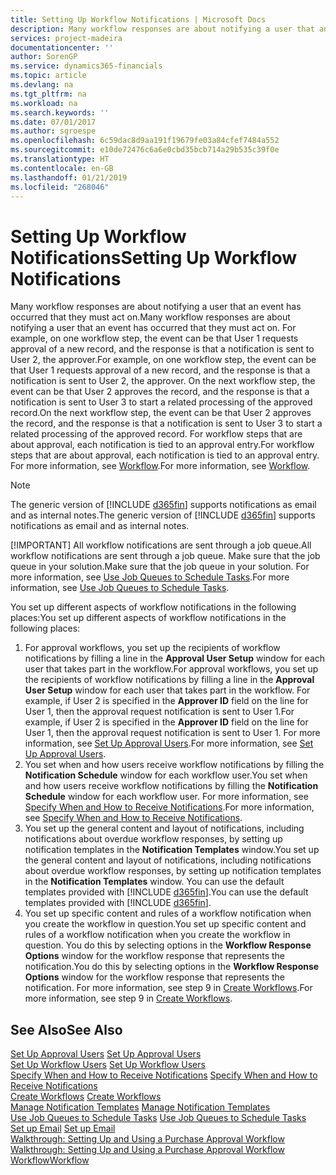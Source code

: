 ```yaml
---
title: Setting Up Workflow Notifications | Microsoft Docs
description: Many workflow responses are about notifying a user that an event has occurred that they must act on. For example, on one workflow step, the event can be that User 1 requests approval of a new record, and the response is that a notification is sent to User 2, the approver. On the next workflow step, the event can be that User 2 approves the record, and the response is that a notification is sent to User 3 to start a related processing of the approved record. For workflow steps that are about approval, each notification is tied to an approval entry.
services: project-madeira
documentationcenter: ''
author: SorenGP
ms.service: dynamics365-financials
ms.topic: article
ms.devlang: na
ms.tgt_pltfrm: na
ms.workload: na
ms.search.keywords: ''
ms.date: 07/01/2017
ms.author: sgroespe
ms.openlocfilehash: 6c59dac8d9aa191f19679fe03a84cfef7484a552
ms.sourcegitcommit: e10de72476c6a6e0cbd35bcb714a29b535c39f0e
ms.translationtype: HT
ms.contentlocale: en-GB
ms.lasthandoff: 01/21/2019
ms.locfileid: "268046"
---
```

# <a name="setting-up-workflow-notifications"></a><span data-ttu-id="62672-106">Setting Up Workflow Notifications</span><span class="sxs-lookup"><span data-stu-id="62672-106">Setting Up Workflow Notifications</span></span>
<span data-ttu-id="62672-107">Many workflow responses are about notifying a user that an event has occurred that they must act on.</span><span class="sxs-lookup"><span data-stu-id="62672-107">Many workflow responses are about notifying a user that an event has occurred that they must act on.</span></span> <span data-ttu-id="62672-108">For example, on one workflow step, the event can be that User 1 requests approval of a new record, and the response is that a notification is sent to User 2, the approver.</span><span class="sxs-lookup"><span data-stu-id="62672-108">For example, on one workflow step, the event can be that User 1 requests approval of a new record, and the response is that a notification is sent to User 2, the approver.</span></span> <span data-ttu-id="62672-109">On the next workflow step, the event can be that User 2 approves the record, and the response is that a notification is sent to User 3 to start a related processing of the approved record.</span><span class="sxs-lookup"><span data-stu-id="62672-109">On the next workflow step, the event can be that User 2 approves the record, and the response is that a notification is sent to User 3 to start a related processing of the approved record.</span></span> <span data-ttu-id="62672-110">For workflow steps that are about approval, each notification is tied to an approval entry.</span><span class="sxs-lookup"><span data-stu-id="62672-110">For workflow steps that are about approval, each notification is tied to an approval entry.</span></span> <span data-ttu-id="62672-111">For more information, see [Workflow](across-workflow.md).</span><span class="sxs-lookup"><span data-stu-id="62672-111">For more information, see [Workflow](across-workflow.md).</span></span>  

> [!NOTE]
>  <span data-ttu-id="62672-112">The generic version of [!INCLUDE [d365fin](includes/d365fin_md.md)] supports notifications as email and as internal notes.</span><span class="sxs-lookup"><span data-stu-id="62672-112">The generic version of [!INCLUDE [d365fin](includes/d365fin_md.md)] supports notifications as email and as internal notes.</span></span>  
> 
> [!IMPORTANT]
>  <span data-ttu-id="62672-113">All workflow notifications are sent through a job queue.</span><span class="sxs-lookup"><span data-stu-id="62672-113">All workflow notifications are sent through a job queue.</span></span> <span data-ttu-id="62672-114">Make sure that the job queue in your solution.</span><span class="sxs-lookup"><span data-stu-id="62672-114">Make sure that the job queue in your solution.</span></span> <span data-ttu-id="62672-115">For more information, see [Use Job Queues to Schedule Tasks](admin-job-queues-schedule-tasks.md).</span><span class="sxs-lookup"><span data-stu-id="62672-115">For more information, see [Use Job Queues to Schedule Tasks](admin-job-queues-schedule-tasks.md).</span></span>

<span data-ttu-id="62672-116">You set up different aspects of workflow notifications in the following places:</span><span class="sxs-lookup"><span data-stu-id="62672-116">You set up different aspects of workflow notifications in the following places:</span></span>  

1. <span data-ttu-id="62672-117">For approval workflows, you set up the recipients of workflow notifications by filling a line in the **Approval User Setup** window for each user that takes part in the workflow.</span><span class="sxs-lookup"><span data-stu-id="62672-117">For approval workflows, you set up the recipients of workflow notifications by filling a line in the **Approval User Setup** window for each user that takes part in the workflow.</span></span> <span data-ttu-id="62672-118">For example, if User 2 is specified in the **Approver ID** field on the line for User 1, then the approval request notification is sent to User 1.</span><span class="sxs-lookup"><span data-stu-id="62672-118">For example, if User 2 is specified in the **Approver ID** field on the line for User 1, then the approval request notification is sent to User 1.</span></span> <span data-ttu-id="62672-119">For more information, see [Set Up Approval Users](across-how-to-set-up-approval-users.md).</span><span class="sxs-lookup"><span data-stu-id="62672-119">For more information, see [Set Up Approval Users](across-how-to-set-up-approval-users.md).</span></span>  
2. <span data-ttu-id="62672-120">You set when and how users receive workflow notifications by filling the **Notification Schedule** window for each workflow user.</span><span class="sxs-lookup"><span data-stu-id="62672-120">You set when and how users receive workflow notifications by filling the **Notification Schedule** window for each workflow user.</span></span> <span data-ttu-id="62672-121">For more information, see [Specify When and How to Receive Notifications](across-how-to-specify-when-and-how-to-receive-notifications.md).</span><span class="sxs-lookup"><span data-stu-id="62672-121">For more information, see [Specify When and How to Receive Notifications](across-how-to-specify-when-and-how-to-receive-notifications.md).</span></span>  
3. <span data-ttu-id="62672-122">You set up the general content and layout of notifications, including notifications about overdue workflow responses, by setting up notification templates in the **Notification Templates** window.</span><span class="sxs-lookup"><span data-stu-id="62672-122">You set up the general content and layout of notifications, including notifications about overdue workflow responses, by setting up notification templates in the **Notification Templates** window.</span></span> <span data-ttu-id="62672-123">You can use the default templates provided with [!INCLUDE [d365fin](includes/d365fin_md.md)].</span><span class="sxs-lookup"><span data-stu-id="62672-123">You can use the default templates provided with [!INCLUDE [d365fin](includes/d365fin_md.md)].</span></span>  
4. <span data-ttu-id="62672-124">You set up specific content and rules of a workflow notification when you create the workflow in question.</span><span class="sxs-lookup"><span data-stu-id="62672-124">You set up specific content and rules of a workflow notification when you create the workflow in question.</span></span> <span data-ttu-id="62672-125">You do this by selecting options in the **Workflow Response Options** window for the workflow response that represents the notification.</span><span class="sxs-lookup"><span data-stu-id="62672-125">You do this by selecting options in the **Workflow Response Options** window for the workflow response that represents the notification.</span></span> <span data-ttu-id="62672-126">For more information, see step 9 in [Create Workflows](across-how-to-create-workflows.md).</span><span class="sxs-lookup"><span data-stu-id="62672-126">For more information, see step 9 in [Create Workflows](across-how-to-create-workflows.md).</span></span>  

## <a name="see-also"></a><span data-ttu-id="62672-127">See Also</span><span class="sxs-lookup"><span data-stu-id="62672-127">See Also</span></span>  
 <span data-ttu-id="62672-128">[Set Up Approval Users](across-how-to-set-up-approval-users.md) </span><span class="sxs-lookup"><span data-stu-id="62672-128">[Set Up Approval Users](across-how-to-set-up-approval-users.md) </span></span>  
 <span data-ttu-id="62672-129">[Set Up Workflow Users](across-how-to-set-up-workflow-users.md) </span><span class="sxs-lookup"><span data-stu-id="62672-129">[Set Up Workflow Users](across-how-to-set-up-workflow-users.md) </span></span>  
 <span data-ttu-id="62672-130">[Specify When and How to Receive Notifications](across-how-to-specify-when-and-how-to-receive-notifications.md) </span><span class="sxs-lookup"><span data-stu-id="62672-130">[Specify When and How to Receive Notifications](across-how-to-specify-when-and-how-to-receive-notifications.md) </span></span>  
 <span data-ttu-id="62672-131">[Create Workflows](across-how-to-create-workflows.md) </span><span class="sxs-lookup"><span data-stu-id="62672-131">[Create Workflows](across-how-to-create-workflows.md) </span></span>  
 <span data-ttu-id="62672-132">[Manage Notification Templates](across-how-to-manage-notification-templates.md) </span><span class="sxs-lookup"><span data-stu-id="62672-132">[Manage Notification Templates](across-how-to-manage-notification-templates.md) </span></span>  
 <span data-ttu-id="62672-133">[Use Job Queues to Schedule Tasks](admin-job-queues-schedule-tasks.md) </span><span class="sxs-lookup"><span data-stu-id="62672-133">[Use Job Queues to Schedule Tasks](admin-job-queues-schedule-tasks.md) </span></span>  
 <span data-ttu-id="62672-134">[Set up Email](madeira-how-setup-email.md) </span><span class="sxs-lookup"><span data-stu-id="62672-134">[Set up Email](madeira-how-setup-email.md) </span></span>  
 <span data-ttu-id="62672-135">[Walkthrough: Setting Up and Using a Purchase Approval Workflow](walkthrough-setting-up-and-using-a-purchase-approval-workflow.md) </span><span class="sxs-lookup"><span data-stu-id="62672-135">[Walkthrough: Setting Up and Using a Purchase Approval Workflow](walkthrough-setting-up-and-using-a-purchase-approval-workflow.md) </span></span>  
 [<span data-ttu-id="62672-136">Workflow</span><span class="sxs-lookup"><span data-stu-id="62672-136">Workflow</span></span>](across-workflow.md)   
